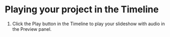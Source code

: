 # Playing your project in the Timeline

1. Click the Play button in the Timeline to play your slideshow with audio in the Preview panel. 